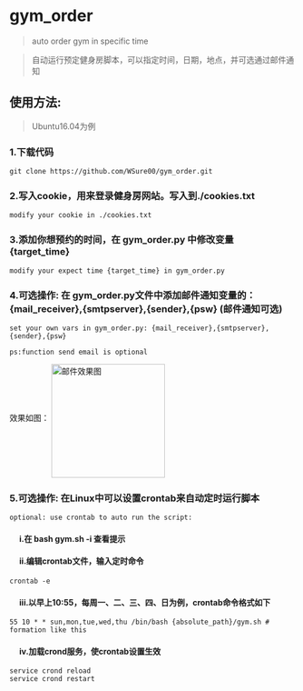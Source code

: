 # gym_order
> auto order gym in specific time

> 自动运行预定健身房脚本，可以指定时间，日期，地点，并可选通过邮件通知

## 使用方法:
> Ubuntu16.04为例
### 1.下载代码
    git clone https://github.com/WSure00/gym_order.git
### 2.写入cookie，用来登录健身房网站。写入到./cookies.txt
    modify your cookie in ./cookies.txt
### 3.添加你想预约的时间，在 gym_order.py 中修改变量 {target_time}
    modify your expect time {target_time} in gym_order.py 
### 4.可选操作: 在 gym_order.py文件中添加邮件通知变量的：{mail_receiver},{smtpserver},{sender},{psw} (邮件通知可选)
    set your own vars in gym_order.py: {mail_receiver},{smtpserver},{sender},{psw}
    
    ps:function send email is optional
 效果如图：
 <img src="https://raw.githubusercontent.com/WSure00/gym_order_auto/main/src/images/email_result.jpg" width="200px" alt="邮件效果图" align="middle"/>
    
### 5.可选操作: 在Linux中可以设置crontab来自动定时运行脚本
    optional: use crontab to auto run the script:
#### &emsp;     i.在 bash gym.sh -i 查看提示 

#### &emsp;     ii.编辑crontab文件，输入定时命令
    crontab -e
#### &emsp;     iii.以早上10:55，每周一、二、三、四、日为例，crontab命令格式如下
    55 10 * * sun,mon,tue,wed,thu /bin/bash {absolute_path}/gym.sh # formation like this
#### &emsp;     iv.加载crond服务，使crontab设置生效
    service crond reload
    service crond restart
